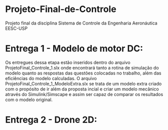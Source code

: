 # Projeto-Final-de-Controle
Projeto final da disciplina Sistema de Controle da Engenharia Aeronáutica EESC-USP

# Entrega 1 - Modelo de motor DC:
Os entregues dessa etapa estão inseridos dentro do arquivo ProjetoFinal_Controle_1.slx onde encontrará tanto a rotina de simulação do modelo quanto as respostas das questões colocadas no trabalho, além das eficiências do modelo calculadas.
O arquivo ProjetoFinal_Controle_1_ModeloExtra.slx se trata de um modelo extra criado com o propósito de ir além da proposta incial e criar um modelo mecânico através do Simulink/Simscape e assim ser capaz de comparar os resultados com o modelo original.

# Entrega 2 - Drone 2D:



